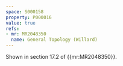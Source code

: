 ```yaml
---
space: S000158
property: P000016
value: true
refs:
- mr: MR2048350
  name: General Topology (Willard)
---
```


Shown in section 17.2 of {{mr:MR2048350}}.

